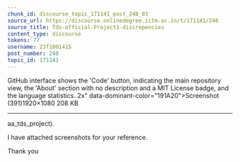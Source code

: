 ```yaml
---
chunk_id: discourse_topic_171141_post_248_03
source_url: https://discourse.onlinedegree.iitm.ac.in/t/171141/248
source_title: Tds-official-Project1-discrepencies
content_type: discourse
tokens: 77
username: 23f1001415
post_number: 248
topic_id: 171141
---
```


 GitHub interface shows the 'Code' button, indicating the main repository view, the 'About' section with no description and a MIT License badge, and the language statistics. 2x" data-dominant-color="191A20">Screenshot (391)1920×1080 208 KB

---

aa_tds_project).

I have attached screenshots for your reference.

Thank you
